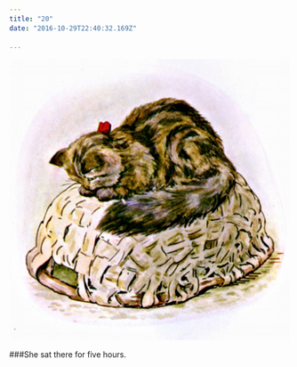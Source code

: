 ```yaml
---
title: "20"
date: "2016-10-29T22:40:32.169Z"

---
```


![Benjamin Bunny and Peter Rabbit](./47.jpg)

###She sat there for five hours.

